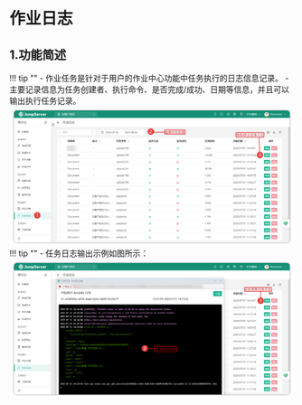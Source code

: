 # 作业日志
## 1.功能简述
!!! tip ""
    - 作业任务是针对于用户的作业中心功能中任务执行的日志信息记录。
    - 主要记录信息为任务创建者、执行命令、是否完成/成功、日期等信息，并且可以输出执行任务记录。
![job_logs_01](../../../../../img/v4_job_logs_01.png)
!!! tip ""
    - 任务日志输出示例如图所示：
![job_logs_02](../../../../../img/v4_job_logs_02.png)